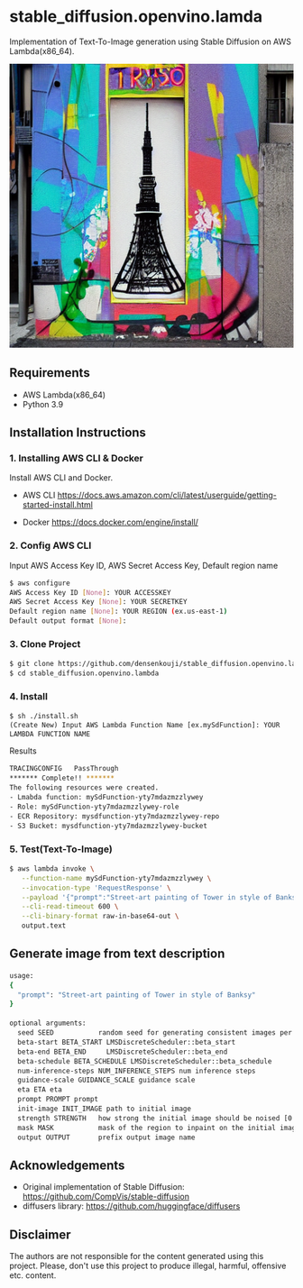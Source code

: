 # stable_diffusion.openvino.lamda

Implementation of Text-To-Image generation using Stable Diffusion on AWS Lambda(x86_64).
<p align="center">
  <img src="data/title.png"/>
</p>

## Requirements

* AWS Lambda(x86_64)
* Python 3.9

## Installation Instructions
### 1. Installing AWS CLI & Docker
Install AWS CLI and Docker.
- AWS CLI
https://docs.aws.amazon.com/cli/latest/userguide/getting-started-install.html

- Docker
https://docs.docker.com/engine/install/

### 2. Config AWS CLI
Input AWS Access Key ID, AWS Secret Access Key, Default region name
```bash
$ aws configure
AWS Access Key ID [None]: YOUR ACCESSKEY
AWS Secret Access Key [None]: YOUR SECRETKEY
Default region name [None]: YOUR REGION (ex.us-east-1)
Default output format [None]:
```

### 3. Clone Project
```bash
$ git clone https://github.com/densenkouji/stable_diffusion.openvino.lambda.git
$ cd stable_diffusion.openvino.lambda
```

### 4. Install
```bash:
$ sh ./install.sh
(Create New) Input AWS Lambda Function Name [ex.mySdFunction]: YOUR LAMBDA FUNCTION NAME
```
Results
```bash
TRACINGCONFIG   PassThrough
******* Complete!! *******
The following resources were created.
- Lmabda function: mySdFunction-yty7mdazmzzlywey
- Role: mySdFunction-yty7mdazmzzlywey-role
- ECR Repository: mysdfunction-yty7mdazmzzlywey-repo
- S3 Bucket: mysdfunction-yty7mdazmzzlywey-bucket
```

### 5. Test(Text-To-Image)

```bash
$ aws lambda invoke \
   --function-name mySdFunction-yty7mdazmzzlywey \
   --invocation-type 'RequestResponse' \
   --payload '{"prompt":"Street-art painting of Tower in style of Banksy"}' \
   --cli-read-timeout 600 \
   --cli-binary-format raw-in-base64-out \
   output.text
```

## Generate image from text description

```bash
usage: 
{
  "prompt": "Street-art painting of Tower in style of Banksy"
}

optional arguments:
  seed SEED           random seed for generating consistent images per prompt
  beta-start BETA_START LMSDiscreteScheduler::beta_start
  beta-end BETA_END     LMSDiscreteScheduler::beta_end
  beta-schedule BETA_SCHEDULE LMSDiscreteScheduler::beta_schedule
  num-inference-steps NUM_INFERENCE_STEPS num inference steps
  guidance-scale GUIDANCE_SCALE guidance scale
  eta ETA eta
  prompt PROMPT prompt
  init-image INIT_IMAGE path to initial image
  strength STRENGTH   how strong the initial image should be noised [0.0, 1.0]
  mask MASK           mask of the region to inpaint on the initial image
  output OUTPUT       prefix output image name
  ```

## Acknowledgements

* Original implementation of Stable Diffusion: https://github.com/CompVis/stable-diffusion
* diffusers library: https://github.com/huggingface/diffusers

## Disclaimer

The authors are not responsible for the content generated using this project.
Please, don't use this project to produce illegal, harmful, offensive etc. content.
